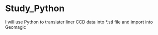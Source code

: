 # Study_Python
<p> I will use Python to translater liner CCD data into *.stl file and import into Geomagic <p/>
